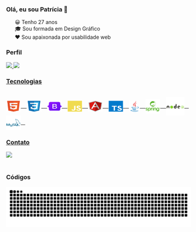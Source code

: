 
### Olá, eu sou Patrícia 👋

<ul style="list-style-type : none;">
<li> 😀 Tenho 27 anos </li>
<li> 🎓 Sou formada em Design Gráfico </li>
<li> ❤️ Sou apaixonada por usabilidade web </li>
</ul> 


### Perfil
 <div>
  <a href="https://github.com/PatriciaTorresGraciano">
  <img height="180em" src="https://github-readme-stats.vercel.app/api?username=patriciatorresgraciano&show_icons=true&theme=dracula&include_all_commits=true&count_private=true"/>
  <img height="180em" src="https://github-readme-stats.vercel.app/api/top-langs/?username=patriciatorresgraciano&layout=compact&langs_count=7&theme=dracula"/>
</div>

 ### Tecnologias
  <div style="display: inline_block"><br>
  <img align="center" alt="HTML" height="30" width="40" src="https://raw.githubusercontent.com/devicons/devicon/master/icons/html5/html5-original.svg">
   &nbsp;&nbsp;
  <img align="center" alt="CSS" height="30" width="40" src="https://raw.githubusercontent.com/devicons/devicon/master/icons/css3/css3-original.svg">
   &nbsp;&nbsp;
   <img align="center" alt="Bootstrap" height="30" width="40" src="https://github.com/devicons/devicon/blob/master/icons/bootstrap/bootstrap-original.svg">
   &nbsp;&nbsp;
  <img align="center" alt="Js" height="30" width="40" src="https://raw.githubusercontent.com/devicons/devicon/master/icons/javascript/javascript-plain.svg">
    &nbsp;&nbsp;
   <img align="center" alt="Angular" height="30" width="40" src="https://github.com/devicons/devicon/blob/master/icons/angularjs/angularjs-original.svg">
   &nbsp;&nbsp;
   <img align="center" alt="Ts" height="30" width="40" src="https://github.com/devicons/devicon/blob/master/icons/typescript/typescript-original.svg">
   &nbsp;&nbsp;
    <img align="center" alt="java" height="30" width="30" src="https://github.com/devicons/devicon/blob/master/icons/java/java-original.svg">
    &nbsp;&nbsp;
   <img align="center" alt="spring" height="40" width="40" src="https://github.com/devicons/devicon/blob/master/icons/spring/spring-original-wordmark.svg">
    &nbsp;&nbsp;
   <img align="center" alt="node" height="50" width="50" src="https://github.com/devicons/devicon/blob/master/icons/nodejs/nodejs-original-wordmark.svg">
    &nbsp;&nbsp;
  <img align="center" alt="MYSQL" height="40" width="40" src="https://raw.githubusercontent.com/devicons/devicon/master/icons/mysql/mysql-plain-wordmark.svg">
   &nbsp;&nbsp;
</div>

  ### Contato
  
 <div>
 <a href="https://www.linkedin.com/in/patr%C3%ADciatorres/" target="_blank">
  <img src="https://img.shields.io/badge/LinkedIn-0077B5?style=for-the-badge&logo=linkedin&logoColor=white"/>
 </a>
 </div>
 </br>
 
 ### Códigos
 
 <div style="display: inline_block">
  
  ![Snake animation](https://github.com/PatriciaTorresGraciano/PatriciaTorresGraciano/blob/output/github-contribution-grid-snake.svg)
  
</div>

